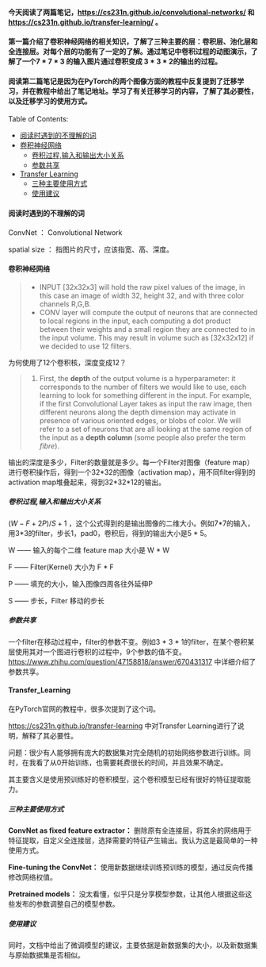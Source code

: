#### 今天阅读了两篇笔记，https://cs231n.github.io/convolutional-networks/ 和 https://cs231n.github.io/transfer-learning/ 。

#### 第一篇介绍了卷积神经网络的相关知识，了解了三种主要的层：卷积层、池化层和全连接层。对每个层的功能有了一定的了解。通过笔记中卷积过程的动图演示，了解了一个7 \* 7 \* 3 的输入图片通过卷积变成 3 \* 3 \* 2的输出的过程。

####  阅读第二篇笔记是因为在PyTorch的两个图像方面的教程中反复提到了迁移学习，并在教程中给出了笔记地址。学习了有关迁移学习的内容，了解了其必要性，以及迁移学习的使用方式。

Table of Contents:

+ [阅读时遇到的不理解的词](#阅读时遇到的不理解的词)
+ [卷积神经网络](#卷积神经网络)
  + [卷积过程,输入和输出大小关系](#卷积过程,输入和输出大小关系)
  + [参数共享](#参数共享)
+ [Transfer Learning](#Transfer_Learning)
  + [三种主要使用方式](#三种主要使用方式)
  + [使用建议](#使用建议)



#### 阅读时遇到的不理解的词

  ConvNet ： Convolutional Network

  spatial size ： 指图片的尺寸，应该指宽、高、深度。

#### 卷积神经网络

  > - INPUT [32x32x3] will hold the raw pixel values of the image, in this case an image of width 32, height 32, and with three color channels R,G,B.
  > - CONV layer will compute the output of neurons that are connected to local regions in the input, each computing a dot product between their weights and a small region they are connected to in the input volume. This may result in volume such as [32x32x12] if we decided to use 12 filters.

  为何使用了12个卷积核，深度变成12？

  > 1. First, the **depth** of the output volume is a hyperparameter: it corresponds to the number of filters we would like to use, each learning to look for something different in the input. For example, if the first Convolutional Layer takes as input the raw image, then different neurons along the depth dimension may activate in presence of various oriented edges, or blobs of color. We will refer to a set of neurons that are all looking at the same region of the input as a **depth column** (some people also prefer the term *fibre*).

  输出的深度是多少，Filter的数量就是多少。每一个Filter对图像（feature map）进行卷积操作后，得到一个32\*32的图像（activation map），用不同filter得到的activation map堆叠起来，得到32\*32\*12的输出。

  ##### 卷积过程,输入和输出大小关系

   $(W-F+2 P) / S+1$ ，这个公式得到的是输出图像的二维大小。例如7\*7的输入，用3\*3的filter，步长1，pad0，卷积后，得到的输出大小是5 \* 5。

  W —— 输入的每个二维 feature map 大小是 W \* W

   F  —— Filter(Kernel) 大小为 F \* F

   P  —— 填充的大小，输入图像四周各往外延伸P

   S  —— 步长，Filter 移动的步长

  ##### 参数共享

  一个filter在移动过程中，filter的参数不变。例如3 \* 3 \* 1的filter，在某个卷积某层使用其对一个图进行卷积的过程中，9个参数的值不变。https://www.zhihu.com/question/47158818/answer/670431317 中详细介绍了参数共享。

#### Transfer_Learning

  在PyTorch官网的教程中，很多次提到了这个词。

  https://cs231n.github.io/transfer-learning 中对Transfer Learning进行了说明，解释了其必要性。

  问题：很少有人能够拥有庞大的数据集对完全随机的初始网络参数进行训练。同时，在我看了从0开始训练，也需要耗费很长的时间，并且效果不确定。

  其主要含义是使用预训练好的卷积模型，这个卷积模型已经有很好的特征提取能力。

  ##### 三种主要使用方式

  **ConvNet as fixed feature extractor：** 删除原有全连接层，将其余的网络用于特征提取，自定义全连接层，选择需要的特征产生输出。我认为这是最简单的一种使用方式。

  **Fine-tuning the ConvNet：**  使用新数据继续训练预训练的模型，通过反向传播修改网络权值。

  **Pretrained models：**  没太看懂，似乎只是分享模型参数，让其他人根据这些这些发布的参数调整自己的模型参数。

  ##### 使用建议

  同时，文档中给出了微调模型的建议，主要依据是新数据集的大小，以及新数据集与原始数据集是否相似。

  
















